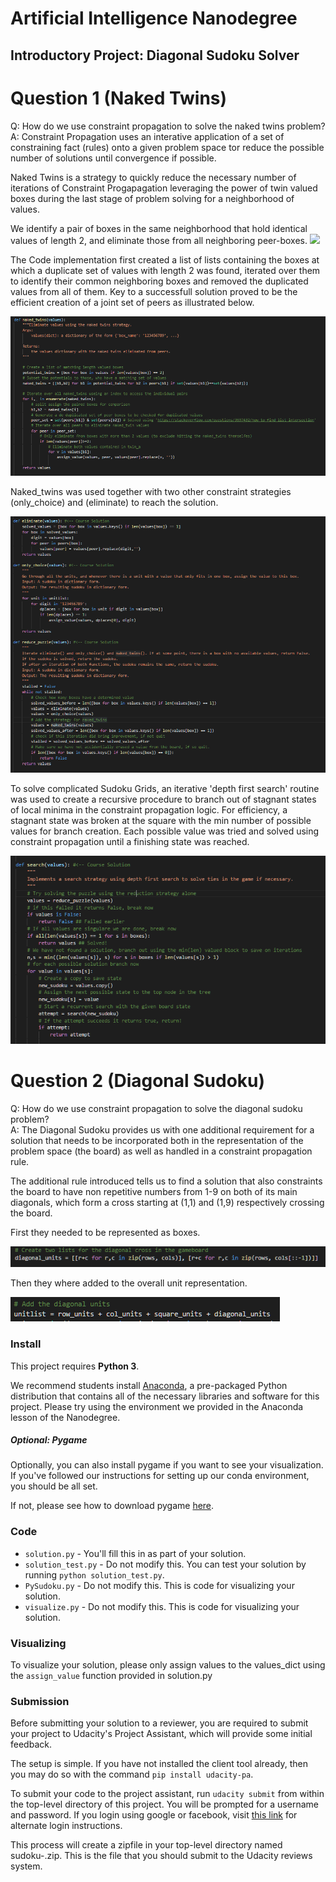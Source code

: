 # Artificial Intelligence Nanodegree
## Introductory Project: Diagonal Sudoku Solver

# Question 1 (Naked Twins)
Q: How do we use constraint propagation to solve the naked twins problem?  
A: Constraint Propagation uses an interative application of a set of constraining fact (rules) onto a given problem space tor reduce the possible number of solutions until convergence if possible.

Naked Twins is a strategy to quickly reduce the necessary number of iterations of Constraint Progapagation leveraging the power of twin valued boxes during the last stage of problem solving for a neighborhood of values. 

We identify a pair of boxes in the same neighborhood that hold identical values of length 2, and eliminate those from all neighboring peer-boxes.
<img src='./images/nakedtwins.PNG'>

The Code implementation first created a list of lists containing the boxes at which a duplicate set of values with length 2 was found, iterated over them to identify their common neighboring boxes and removed the duplicated values from all of them. Key to a successfull solution proved to be the efficient creation of a joint set of peers as illustrated below.


<img src='./images/code_nakedtwins.PNG'>


Naked_twins was used together with two other constraint strategies (only_choice) and (eliminate) to reach the solution.


<img src='./images/code_eliminate.PNG'>


To solve complicated Sudoku Grids, an iterative 'depth first search' routine was used to create a recursive procedure to branch out of stagnant states of local minima in the constraint propagation logic. For efficiency, a stagnant state was broken at the square with the min number of possible values for branch creation. Each possible value was tried and solved using constraint propagation until a finishing state was reached. 

<img src='./images/code_search.PNG'>


# Question 2 (Diagonal Sudoku)
Q: How do we use constraint propagation to solve the diagonal sudoku problem?  
A: The Diagonal Sudoku provides us with one additional requirement for a solution that needs to be incorporated both in the representation of the problem space (the board) as well as handled in a constraint propagation rule. 

The additional rule introduced tells us to find a solution that also constraints the board to have non repetitive numbers from 1-9 on both of its main diagonals, which form a cross starting at (1,1) and (1,9) respectively crossing the board. 

First they needed to be represented as boxes.

<img src='./images/code_diagonals.PNG'>

Then they where added to the overall unit representation.

<img src='./images/code_addDiag.PNG'>


### Install

This project requires **Python 3**.

We recommend students install [Anaconda](https://www.continuum.io/downloads), a pre-packaged Python distribution that contains all of the necessary libraries and software for this project. 
Please try using the environment we provided in the Anaconda lesson of the Nanodegree.

##### Optional: Pygame

Optionally, you can also install pygame if you want to see your visualization. If you've followed our instructions for setting up our conda environment, you should be all set.

If not, please see how to download pygame [here](http://www.pygame.org/download.shtml).

### Code

* `solution.py` - You'll fill this in as part of your solution.
* `solution_test.py` - Do not modify this. You can test your solution by running `python solution_test.py`.
* `PySudoku.py` - Do not modify this. This is code for visualizing your solution.
* `visualize.py` - Do not modify this. This is code for visualizing your solution.

### Visualizing

To visualize your solution, please only assign values to the values_dict using the `assign_value` function provided in solution.py

### Submission
Before submitting your solution to a reviewer, you are required to submit your project to Udacity's Project Assistant, which will provide some initial feedback.  

The setup is simple.  If you have not installed the client tool already, then you may do so with the command `pip install udacity-pa`.  

To submit your code to the project assistant, run `udacity submit` from within the top-level directory of this project.  You will be prompted for a username and password.  If you login using google or facebook, visit [this link](https://project-assistant.udacity.com/auth_tokens/jwt_login) for alternate login instructions.

This process will create a zipfile in your top-level directory named sudoku-<id>.zip.  This is the file that you should submit to the Udacity reviews system.

